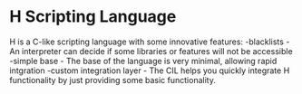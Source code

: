 # H Scripting Language

H is a C-like scripting language with some innovative features:
-blacklists - An interpreter can decide if some libraries or features will not be accessible
-simple base - The base of the language is very minimal, allowing rapid intgration
-custom integration layer - The CIL helps you quickly integrate H functionality by just providing some basic functionality.
